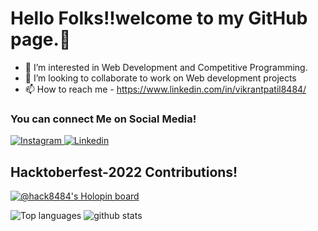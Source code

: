 # Hello Folks!!welcome to my GitHub page.👋 
- 👀 I’m interested in Web Development and Competitive Programming.
- 💞️ I’m looking to collaborate to work on Web development projects
- 📫 How to reach me - https://www.linkedin.com/in/vikrantpatil8484/


### You can connect Me on Social Media!
</p>

<a href="https://www.instagram.com/vicky__patil.___/">
  <img
    alt="Instagram"
    src="https://img.shields.io/badge/Instagram-E4405F?logo=instagram&logoColor=white&style=for-the-badge"
  />
</a>
<a href="https://www.linkedin.com/in/vikrantpatil8484/">
  <img
    alt="Linkedin"
    src="https://img.shields.io/badge/linkedin-0077B5?logo=linkedin&logoColor=white&style=for-the-badge"
  />
</a>


## Hacktoberfest-2022 Contributions!
[![@hack8484's Holopin board](https://holopin.me/hack8484)](https://holopin.io/@hack8484)

<!---
VikrantPatil8484/VikrantPatil8484 is a ✨ special ✨ repository because its `README.md` (this file) appears on your GitHub profile.
You can click the Preview link to take a look at your changes.
--->

 ![Top languages](https://github-readme-stats.vercel.app/api/top-langs/?username=VikrantPatil8484) ![github stats](https://github-readme-stats.vercel.app/api?username=VikrantPatil8484)
